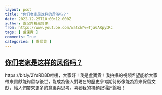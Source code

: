 ```yaml
---
layout: post
title: "你们老家是这样的风俗吗？"
date: 2022-12-25T10:00:12.000Z
author: 盧保貴視覺影像
from: https://www.youtube.com/watch?v=Tja6ARpybRc
tags: [ 盧保貴 ]
comments: True
categories: [ 盧保貴 ]
---
```

<!--1671962412000-->
[你们老家是这样的风俗吗？](https://www.youtube.com/watch?v=Tja6ARpybRc)
------

<div>
https://bit.ly/2YsRD8D哈嘍，大家好！我是盧寶貴！我拍攝的視頻希望能給大家帶來貢獻能夠留存後世，能成為後人對現在的歷史參考期待影像能為將來保留文獻，給人們帶來更多的意義與思考。喜歡我的視頻記得評論哦！
</div>
